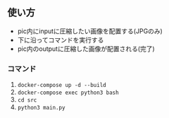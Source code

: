 ## 使い方
- pic内にinputに圧縮したい画像を配置する(JPGのみ)
- 下に沿ってコマンドを実行する
- pic内のoutputに圧縮した画像が配置される(完了)


### コマンド
1. `docker-compose up -d --build`
2. `docker-compose exec python3 bash`
3. `cd src`
4. `python3 main.py`